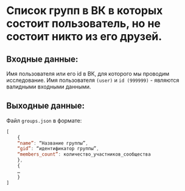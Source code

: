 # Список групп в ВК в которых состоит пользователь, но не состоит никто из его друзей. 


## Входные данные: 
Имя пользователя или его id в ВК, для которого мы проводим исследование.
Имя пользователя `(user)` и `id (999999)`  - являются валидными входными данными.


## Выходные данные: 
Файл `groups.json` в формате:
```javascript
[
    {
    “name”: “Название группы”, 
    “gid”: “идентификатор группы”, 
    “members_count”: количество_участников_сообщества
    },
    {
    …
    }
]
```